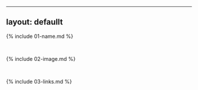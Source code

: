 ----
layout: defaullt
----

{% include 01-name.md %}

<br>

{% include 02-image.md %}

<br>

{% include 03-links.md %}

<br>
